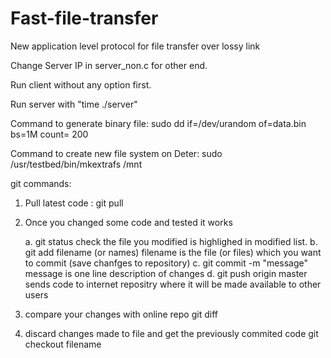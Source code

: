 Fast-file-transfer
==================

New application level protocol for file transfer over lossy link


Change Server IP in server_non.c for other end.

Run client without any option first.

Run server with "time ./server"


Command to generate binary file: sudo dd if=/dev/urandom of=data.bin bs=1M count= 200

Command to create new file system on Deter: sudo /usr/testbed/bin/mkextrafs /mnt

















git commands:

1. Pull latest code : git pull

2. Once you changed some code and tested it works

	a. git status 
	check the file you modified is highlighed in modified list.
	b. git add filename (or names)
	filename is the file (or files) which you want to commit (save chanfges to repository)
	c. git commit -m "message"
	message is one line description of changes
	d. git push origin master
	sends code to internet repositry where it will be made available to other users

3. compare your changes with online repo
	git diff

4. discard changes made to file and get the previously commited code 
	git checkout filename

	

